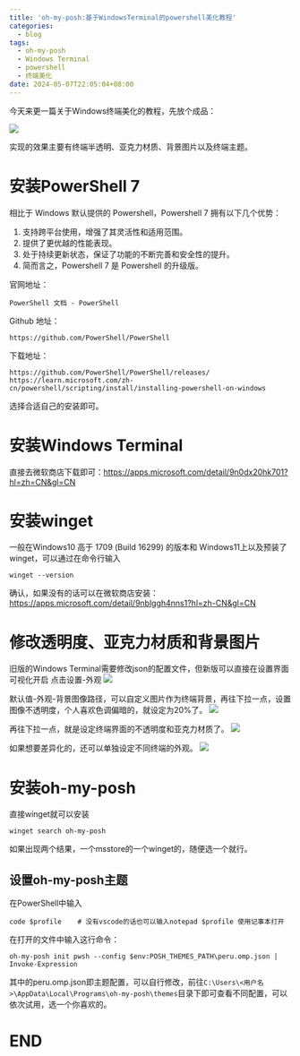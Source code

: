 ```yaml
---
title: 'oh-my-posh:基于WindowsTerminal的powershell美化教程'
categories:
  - blog
tags:
  - oh-my-posh
  - Windows Terminal
  - powershell
  - 终端美化
date: 2024-05-07T22:05:04+08:00
---
```

今天来更一篇关于Windows终端美化的教程，先放个成品：

![](https://cdn.jsdelivr.net/gh/mazhijia/jsdeliver@main/img/terminal.jpg)

实现的效果主要有终端半透明、亚克力材质、背景图片以及终端主题。


# 安装PowerShell 7

相比于 Windows 默认提供的 Powershell，Powershell 7 拥有以下几个优势：

  1. 支持跨平台使用，增强了其灵活性和适用范围。
  2. 提供了更优越的性能表现。
  3. 处于持续更新状态，保证了功能的不断完善和安全性的提升。
  4. 简而言之，Powershell 7 是 Powershell 的升级版。

  官网地址：

    PowerShell 文档 - PowerShell

  Github 地址：

    https://github.com/PowerShell/PowerShell

  下载地址：

    https://github.com/PowerShell/PowerShell/releases/
    https://learn.microsoft.com/zh-cn/powershell/scripting/install/installing-powershell-on-windows

  选择合适自己的安装即可。

# 安装Windows Terminal

直接去微软商店下载即可：https://apps.microsoft.com/detail/9n0dx20hk701?hl=zh=CN&gl=CN

# 安装winget

一般在Windows10 高于 1709 (Build 16299) 的版本和 Windows11上以及预装了winget，可以通过在命令行输入
```
winget --version
```
确认，如果没有的话可以在微软商店安装：https://apps.microsoft.com/detail/9nblggh4nns1?hl=zh-CN&gl=CN


# 修改透明度、亚克力材质和背景图片

旧版的Windows Terminal需要修改json的配置文件，但新版可以直接在设置界面可视化开启
点击设置-外观
![](https://cdn.jsdelivr.net/gh/mazhijia/jsdeliver@main/img/terminal_set.png)

默认值-外观-背景图像路径，可以自定义图片作为终端背景，再往下拉一点，设置图像不透明度，个人喜欢色调偏暗的，就设定为20%了。
![](https://cdn.jsdelivr.net/gh/mazhijia/jsdeliver@main/img/20240507223022.png)

再往下拉一点，就是设定终端界面的不透明度和亚克力材质了。
![](https://cdn.jsdelivr.net/gh/mazhijia/jsdeliver@main/img/20240507223442.png)

如果想要差异化的，还可以单独设定不同终端的外观。
![](https://cdn.jsdelivr.net/gh/mazhijia/jsdeliver@main/img/20240507223621.png)

# 安装oh-my-posh

直接winget就可以安装

```
winget search oh-my-posh
```

如果出现两个结果，一个msstore的一个winget的，随便选一个就行。

## 设置oh-my-posh主题

在PowerShell中输入 
```
code $profile    # 没有vscode的话也可以输入notepad $profile 使用记事本打开
```

在打开的文件中输入这行命令：
```
oh-my-posh init pwsh --config $env:POSH_THEMES_PATH\peru.omp.json | Invoke-Expression
```

其中的peru.omp.json即主题配置，可以自行修改，前往`C:\Users\<用户名>\AppData\Local\Programs\oh-my-posh\themes`目录下即可查看不同配置，可以依次试用，选一个你喜欢的。

# END